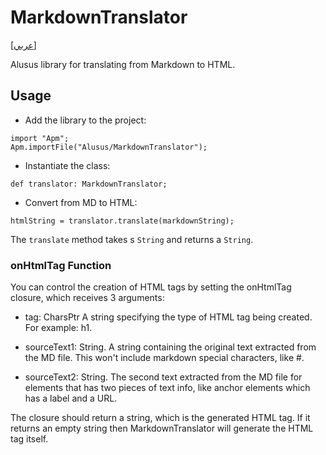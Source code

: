 # MarkdownTranslator
[[عربي]](readme.ar.md)

Alusus library for translating from Markdown to HTML.

## Usage

* Add the library to the project:

```
import "Apm";
Apm.importFile("Alusus/MarkdownTranslator");
```

* Instantiate the class:

```
def translator: MarkdownTranslator;
```

* Convert from MD to HTML:

```
htmlString = translator.translate(markdownString);
```

The `translate` method takes s `String` and returns a `String`.

### onHtmlTag Function

You can control the creation of HTML tags by setting the onHtmlTag closure, which receives 3 arguments:

* tag: CharsPtr
  A string specifying the type of HTML tag being created. For example: h1.

* sourceText1: String.
  A string containing the original text extracted from the MD file. This won't include markdown special
  characters, like #.

* sourceText2: String.
  The second text extracted from the MD file for elements that has two pieces of text info, like anchor
  elements which has a label and a URL.

The closure should return a string, which is the generated HTML tag. If it returns an empty string then
MarkdownTranslator will generate the HTML tag itself.

